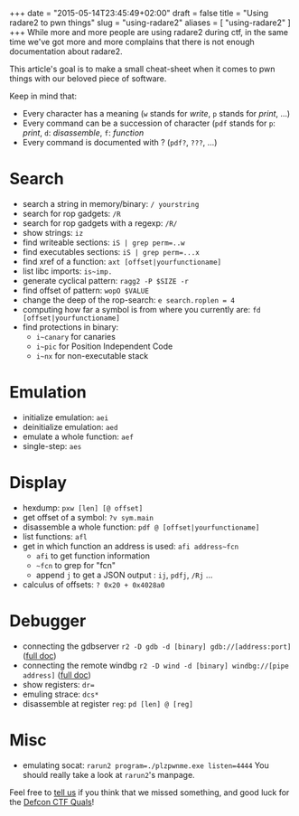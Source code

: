 +++
date = "2015-05-14T23:45:49+02:00"
draft = false
title = "Using radare2 to pwn things"
slug = "using-radare2"
aliases = [
	"using-radare2"
]
+++
While more and more people are using radare2 during ctf, in the same time we've got more and more complains that there is not enough documentation about radare2.

This article's goal is to make a small cheat-sheet when it comes to pwn things with our beloved piece of software.

Keep in mind that:

* Every character has a meaning (`w` stands for *write*, `p` stands for *print*, …)
* Every command can be a succession of character (`pdf` stands for `p`: *print*, `d`: *disassemble*, `f`: *function*
* Every command is documented with ? (`pdf?`, `???`, …)

# Search

* search a string in memory/binary: `/ yourstring`
* search for rop gadgets: `/R`
* search for rop gadgets with a regexp: `/R/`
* show strings: `iz`
* find writeable sections: `iS | grep perm=..w`
* find executables sections: `iS | grep perm=...x`
* find xref of a function: `axt [offset|yourfunctioname]`
* list libc imports: `is~imp.`
* generate cyclical pattern: `ragg2 -P $SIZE -r`
* find offset of pattern: `wopO $VALUE`
* change the deep of the rop-search: `e search.roplen = 4`
* computing how far a symbol is from where you currently are: `fd [offset|yourfunctioname]`
* find protections in binary:
  * `i~canary` for canaries
  * `i~pic` for Position Independent Code
  * `i~nx` for non-executable stack

# Emulation
* initialize emulation: `aei`
* deinitialize emulation: `aed`
* emulate a whole function: `aef`
* single-step: `aes`

# Display
* hexdump: `pxw [len] [@ offset]`
* get offset of a symbol: `?v sym.main`
* disassemble a whole function: `pdf @ [offset|yourfunctioname]`
* list functions: `afl`
* get in which function an address is used: `afi address~fcn`
  * `afi` to get function information
  * `~fcn` to grep for "fcn"
  * append `j` to get a JSON output : `ij`, `pdfj`, `/Rj` ...
* calculus of offsets: `? 0x20 + 0x4028a0`

# Debugger
* connecting the gdbserver `r2 -D gdb -d [binary] gdb://[address:port]` ([full doc](https://github.com/radare/radare2/blob/master/doc/gdb))
* connecting the remote windbg `r2 -D wind -d [binary] windbg://[pipe address]` ([full doc](https://github.com/radare/radare2/blob/master/doc/gdb))
* show registers: `dr=`
* emuling strace: `dcs*`
* disassemble at register `reg`: `pd [len] @ [reg]`

# Misc
* emulating socat: `rarun2 program=./plzpwnme.exe listen=4444`
You should really take a look at `rarun2`'s manpage.

Feel free to [tell us]( irc://irc.freenode.net/radare ) if you think that we missed something, and good luck for the [Defcon CTF Quals]( https://2015.legitbs.net/ )!
